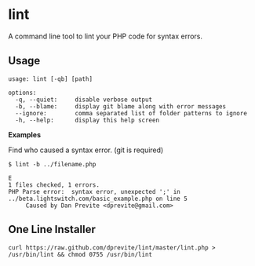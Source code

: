 lint
====

A command line tool to lint your PHP code for syntax errors.


Usage
-----

    usage: lint [-qb] [path]
    
    options:
      -q, --quiet:     disable verbose output
      -b, --blame:     display git blame along with error messages
      --ignore:        comma separated list of folder patterns to ignore
      -h, --help:      display this help screen

**Examples**

Find who caused a syntax error. (git is required)

    $ lint -b ../filename.php 
    
    E
    1 files checked, 1 errors.
    PHP Parse error:  syntax error, unexpected ';' in ../beta.lightswitch.com/basic_example.php on line 5
         Caused by Dan Previte <dprevite@gmail.com>

One Line Installer
------------------

    curl https://raw.github.com/dprevite/lint/master/lint.php > /usr/bin/lint && chmod 0755 /usr/bin/lint

